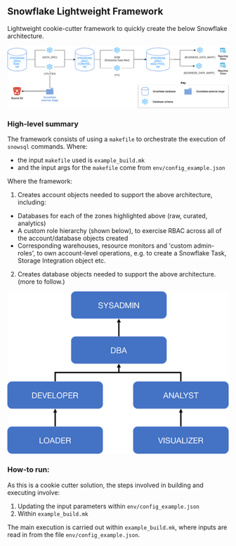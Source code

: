 ## Snowflake Lightweight Framework

Lightweight cookie-cutter framework to quickly create the below Snowflake architecture.

![image info](pictures/snowflake-framework-architecture.png)


### High-level summary

The framework consists of using a `makefile` to orchestrate the execution of `snowsql` commands. Where:

* the input `makefile` used is `example_build.mk`
* and the input args for the `makefile` come from `env/config_example.json`

Where the framework:

1) Creates account objects needed to support the above architecture, including:
* Databases for each of the zones highlighted above (raw, curated, analytics)
* A custom role hierarchy (shown below), to exercise RBAC across all of the account/database objects created
* Corresponding warehouses, resource monitors and 'custom admin-roles', to own account-level operations, e.g. to create a Snowflake Task, Storage Integration object etc.
2) Creates database objects needed to support the above architecture.
(more to follow.)

![image info](pictures/snowflake-role-hierarchy.png)

### How-to run:

As this is a cookie cutter solution, the steps involved in building and executing involve:

1) Updating the input parameters within `env/config_example.json`
2) Within `example_build.mk`

The main execution is carried out within `example_build.mk`, where inputs are read in from the file `env/config_example.json`.


